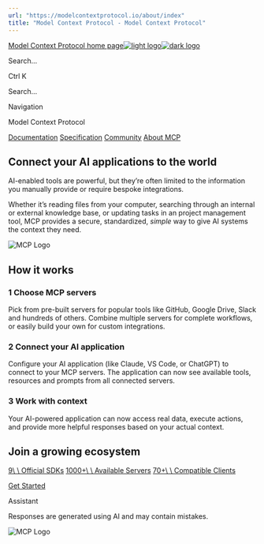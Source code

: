 ```yaml
---
url: "https://modelcontextprotocol.io/about/index"
title: "Model Context Protocol - Model Context Protocol"
---
```


[Model Context Protocol home page![light logo](https://mintlify.s3.us-west-1.amazonaws.com/mcp/logo/light.svg)![dark logo](https://mintlify.s3.us-west-1.amazonaws.com/mcp/logo/dark.svg)](https://modelcontextprotocol.io/)

Search...

Ctrl K

Search...

Navigation

Model Context Protocol

[Documentation](https://modelcontextprotocol.io/docs/getting-started/intro) [Specification](https://modelcontextprotocol.io/specification/2025-06-18) [Community](https://modelcontextprotocol.io/community/communication) [About MCP](https://modelcontextprotocol.io/about)

## Connect your AI applications to the world

AI-enabled tools are powerful, but they’re often limited to the
information you manually provide or require bespoke integrations.

Whether it’s reading files from your computer, searching through an
internal or external knowledge base, or updating tasks in an project
management tool, MCP provides a secure, standardized, _simple_ way
to give AI systems the context they need.

![MCP Logo](https://mintlify.s3.us-west-1.amazonaws.com/mcp/mcp.png)

## How it works

### 1 Choose MCP servers

Pick from pre-built servers for popular tools like GitHub, Google
Drive, Slack and hundreds of others. Combine multiple servers for
complete workflows, or easily build your own for custom
integrations.

### 2 Connect your AI application

Configure your AI application (like Claude, VS Code, or ChatGPT)
to connect to your MCP servers. The application can now see
available tools, resources and prompts from all connected servers.

### 3 Work with context

Your AI-powered application can now access real data, execute
actions, and provide more helpful responses based on your actual
context.

## Join a growing ecosystem

[9\\
\\
Official SDKs](https://modelcontextprotocol.io/docs/sdk) [1000+\\
\\
Available Servers](https://github.com/modelcontextprotocol/servers?tab=readme-ov-file#%EF%B8%8F-official-integrations) [70+\\
\\
Compatible Clients](https://modelcontextprotocol.io/clients)

[Get Started](https://modelcontextprotocol.io/docs/getting-started/intro)

Assistant

Responses are generated using AI and may contain mistakes.

![MCP Logo](https://mintlify.s3.us-west-1.amazonaws.com/mcp/mcp.png)